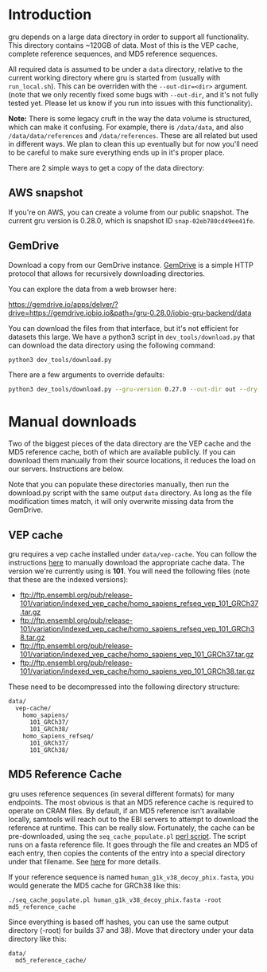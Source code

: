 # Introduction

gru depends on a large data directory in order to support all functionality.
This directory contains ~120GB of data. Most of this is the VEP cache,
complete reference sequences, and MD5 reference sequences.

All required data is assumed to be under a `data` directory, relative to the
current working directory where gru is started from (usually with
`run_local.sh`). This can be overriden with the `--out-dir=<dir>` argument.
(note that we only recently fixed some bugs with `--out-dir`, and it's not
fully tested yet. Please let us know if you run into issues with this
functionality).

**Note:** There is some legacy cruft in the way the data volume is structured,
which can make it confusing. For example, there is `/data/data`, and also
`/data/data/references` and `/data/references`. These are all related but used
in different ways. We plan to clean this up eventually but for now you'll need
to be careful to make sure everything ends up in it's proper place.

There are 2 simple ways to get a copy of the data directory:


## AWS snapshot

If you're on AWS, you can create a volume from our public snapshot. The current
gru version is 0.28.0, which is snapshot ID `snap-02eb780cd49ee41fe`.


## GemDrive

Download a copy from our GemDrive instance. [GemDrive] is a simple HTTP
protocol that allows for recursively downloading directories.

You can explore the data from a web browser here:

https://gemdrive.io/apps/delver/?drive=https://gemdrive.iobio.io&path=/gru-0.28.0/iobio-gru-backend/data

You can download the files from that interface, but it's not efficient for
datasets this large. We have a python3 script in `dev_tools/download.py`
that can download the data directory using the following command:

```bash
python3 dev_tools/download.py
```

There are a few arguments to override defaults:


```bash
python3 dev_tools/download.py --gru-version 0.27.0 --out-dir out --dry-run
```


# Manual downloads

Two of the biggest pieces of the data directory are the VEP cache and the
MD5 reference cache, both of which are available publicly. If you can download
them manually from their source locations, it reduces the load on our servers.
Instructions are below.

Note that you can populate these directories manually, then run the download.py
script with the same output `data` directory. As long as the file modification
times match, it will only overwrite missing data from the GemDrive.

## VEP cache

gru requires a vep cache installed under `data/vep-cache`. You can follow the
instructions [here][0] to manually download the appropriate cache data. The
version we're currently using is **101**. You will need the following files
(note that these are the indexed versions):

* ftp://ftp.ensembl.org/pub/release-101/variation/indexed_vep_cache/homo_sapiens_refseq_vep_101_GRCh37.tar.gz
* ftp://ftp.ensembl.org/pub/release-101/variation/indexed_vep_cache/homo_sapiens_refseq_vep_101_GRCh38.tar.gz
* ftp://ftp.ensembl.org/pub/release-101/variation/indexed_vep_cache/homo_sapiens_vep_101_GRCh37.tar.gz
* ftp://ftp.ensembl.org/pub/release-101/variation/indexed_vep_cache/homo_sapiens_vep_101_GRCh38.tar.gz

These need to be decompressed into the following directory structure:

```
data/
  vep-cache/
    homo_sapiens/
      101_GRCh37/
      101_GRCh38/
    homo_sapiens_refseq/
      101_GRCh37/
      101_GRCh38/
```

## MD5 Reference Cache

gru uses reference sequences (in several different formats) for many endpoints.
The most obvious is that an MD5 reference cache is required to operate on CRAM
files. By default, if an MD5 reference isn't available locally, samtools will
reach out to the EBI servers to attempt to download the reference at runtime.
This can be really slow. Fortunately, the cache can be pre-downloaded, using
the `seq_cache_populate.pl` [perl script][1]. The script runs on a fasta
reference file. It goes through the file and creates an MD5 of each entry,
then copies the contents of the entry into a special directory under that
filename. See [here][2] for more details.

If your reference sequence is named `human_g1k_v38_decoy_phix.fasta`, you
would generate the MD5 cache for GRCh38 like this:

`./seq_cache_populate.pl human_g1k_v38_decoy_phix.fasta -root md5_reference_cache`

Since everything is based off hashes, you can use the same output directory
(-root) for builds 37 and 38). Move that directory under your data directory
like this:

```
data/
  md5_reference_cache/
```

[0]: https://uswest.ensembl.org/info/docs/tools/vep/script/vep_cache.html#cache

[1]: https://github.com/samtools/samtools/blob/develop/misc/seq_cache_populate.pl

[2]: ./handling_cram_references.md

[GemDrive]: https://github.com/gemdrive
